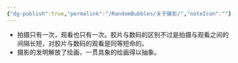 ```yaml
---
{"dg-publish":true,"permalink":"/RandomBubbles/关于摄影/","noteIcon":""}
---
```


- 拍摄只有一次，观看也只有一次。胶片与数码的区别不过是拍摄与观看之间的间隔长短，对胶片与数码的观看是同等短命的。
- 摄影的发明解放了绘画，一贯具象的绘画得以抽象。
